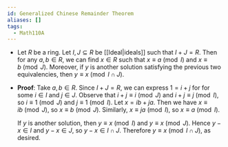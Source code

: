 ```yaml
---
id: Generalized Chinese Remainder Theorem
aliases: []
tags:
  - Math110A
---
```


- Let $R$ be a ring. Let $I, J\subseteq R$ be [[Ideal|ideals]] such that
  $I + J = R$. Then for any $a, b\in R$, we can find $x\in R$ such that
  $x\equiv a\pmod I$ and $x\equiv b\pmod J$. Moreover, if $y$ is another
  solution satisfying the previous two equivalencies, then
  $y\equiv x\pmod{I\cap J}$.
- **Proof**: Take $a, b\in R$. Since $I + J = R$, we can express $1 = i + j$ for
  for some $i\in I$ and $j\in J$. Observe that $i + j\equiv i\pmod J$ and
  $i + j\equiv j\pmod I$, so $i\equiv 1\pmod J$ and $j\equiv 1\pmod I$. Let
  $x = ib + ja$. Then we have $x\equiv ib\pmod J$, so $x\equiv b\pmod J$.
  Similarly, $x\equiv ja\pmod I$, so $x\equiv a\pmod I$.

  If $y$ is another solution, then $y\equiv x\pmod I$ and $y\equiv x\pmod J$.
  Hence $y - x\in I$ and $y - x\in J$, so $y - x\in I\cap J$. Therefore
  $y\equiv x\pmod{I\cap J}$, as desired.
